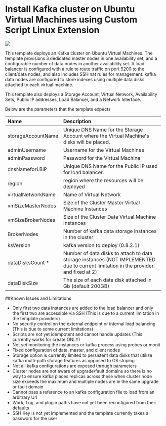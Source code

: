 # Install Kafka cluster on Ubuntu Virtual Machines using Custom Script Linux Extension

<a href="https://azuredeploy.net/" target="_blank">
    <img src="http://azuredeploy.net/deploybutton.png"/>
</a>

This template deploys an Kafka cluster on Ubuntu Virtual Machines.  The template provisions 3 dedicated master nodes in one availability set, and a configurable number of data nodes in another availability set.  A load balancer is configured with a rule to route traffic on port 9200 to the client/data nodes, and also includes SSH nat rules for management.  kafka data nodes are configured to store indexes using multiple data disks attached to each virtual machine.

This template also deploys a Storage Account, Virtual Network, Availability Sets, Public IP addresses, Load Balancer, and a Network Interface.

Below are the parameters that the template expects

| Name   | Description    |
|:--- |:---|
| storageAccountName  | Unique DNS Name for the Storage Account where the Virtual Machine's disks will be placed. |
| adminUsername  | Username for the Virtual Machines  |
| adminPassword  | Password for the Virtual Machine  |
| dnsNameforLBIP  | Unique DNS Name for the Public IP used for load balancer. |
| region | region where the resources will be deployed |
| virtualNetworkName | Name of Virtual Network |
| vmSizeMasterNodes | Size of the Cluster Master Virtual Machine Instances |
| vmSizeBrokerNodes | Size of the Cluster Data Virtual Machine Instances |
| BrokerNodes | Number of kafka data storage instances in the cluster |
| ksVersion | kafka version to deploy (0.8.2.1) |
| dataDisksCount * | Number of data disks to attach to data storage instances (NOT IMPLEMENTED due to current limitation in the provider and fixed at 2) |
| dataDiskSize | The size of each data disk attached in Gb (default 200GB) |



##Known Issues and Limitations
- Only first two data instances are added to the load balancer and only the first two are accessible via SSH (This is due to a current limitation in the template providers)
- No security control on the external endpoint or internal load balancing (This is due to some current limitations)
- Scripts are not yet idempotent and cannot handle updates (This currently works for create ONLY)
- Not yet monitoring the instances or kafka process using probes or monit
- Fixed configuration of data, master, and client nodes
- Storage option is currently limited to persistent data disks that utilize kafka multi-path storage features as opposed to OS striping
- Not all kafka configurations are exposed through parameters
- Cluster nodes are not aware of upgrade/fault domains so there is no way to ensure kafka places replicas across these when cluster node size exceeds the maximum and multiple nodes are in the same upgrade or fault domain
- Cannot pass a reference to an kafka configuration file to load from an arbitrary Url
- Work, Log, and plugin paths have not yet been reconfigured from their defaults
- SSH Key is not yet implemented and the template currently takes a password for the user
